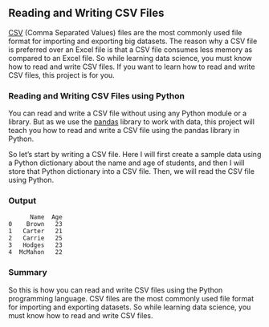 ## Reading and Writing CSV Files

[CSV](https://en.wikipedia.org/wiki/Comma-separated_values) (Comma Separated Values) files are the most commonly used file format for importing and exporting big datasets. The reason why a CSV file is preferred over an Excel file is that a CSV file consumes less memory as compared to an Excel file. So while learning data science, you must know how to read and write CSV files. If you want to learn how to read and write CSV files, this project is for you.

### Reading and Writing CSV Files using Python

You can read and write a CSV file without using any Python module or a library. But as we use the [pandas](https://thecleverprogrammer.com/2021/09/15/important-pandas-functions-for-data-science/) library to work with data, this project will teach you how to read and write a CSV file using the pandas library in Python.

So let’s start by writing a CSV file. Here I will first create a sample data using a Python dictionary about the name and age of students, and then I will store that Python dictionary into a CSV file. Then, we will read the CSV file using Python.

### Output

```
      Name  Age
0    Brown   23
1   Carter   21
2   Carrie   25
3   Hodges   23
4  McMahon   22
```

### Summary

So this is how you can read and write CSV files using the Python programming language. CSV files are the most commonly used file format for importing and exporting datasets. So while learning data science, you must know how to read and write CSV files.